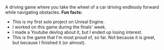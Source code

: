 A driving game where you take the wheel of a car driving endlessly forward while navigating obstacles. 
**Fun facts:**
 - This is my first solo project on Unreal Engine.
 - I worked on this game during the finals' week.
 - I made a Youtube devlog about it, but I ended up losing interest.
 - This is the game that I'm most proud of, so far. Not because it is great, but because I finished it (or almost).
